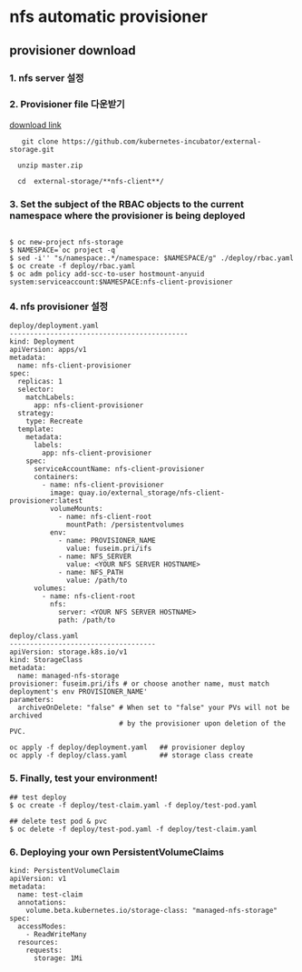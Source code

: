 

# nfs automatic provisioner

## provisioner download

### 1. nfs server 설정 

### 2. Provisioner file 다운받기

[download link](https://github.com/kubernetes-incubator/external-storage/tree/master/nfs-client)

```
   git clone https://github.com/kubernetes-incubator/external-storage.git

  unzip master.zip

  cd  external-storage/**nfs-client**/
```

### 3. Set the subject of the RBAC objects to the current namespace where the provisioner is being deployed

```

$ oc new-project nfs-storage
$ NAMESPACE=`oc project -q`
$ sed -i'' "s/namespace:.*/namespace: $NAMESPACE/g" ./deploy/rbac.yaml
$ oc create -f deploy/rbac.yaml
$ oc adm policy add-scc-to-user hostmount-anyuid system:serviceaccount:$NAMESPACE:nfs-client-provisioner
```

### 4. nfs provisioner 설정

```
deploy/deployment.yaml
--------------------------------------------
kind: Deployment
apiVersion: apps/v1
metadata:
  name: nfs-client-provisioner
spec:
  replicas: 1
  selector:
    matchLabels:
      app: nfs-client-provisioner
  strategy:
    type: Recreate
  template:
    metadata:
      labels:
        app: nfs-client-provisioner
    spec:
      serviceAccountName: nfs-client-provisioner
      containers:
        - name: nfs-client-provisioner
          image: quay.io/external_storage/nfs-client-provisioner:latest
          volumeMounts:
            - name: nfs-client-root
              mountPath: /persistentvolumes
          env:
            - name: PROVISIONER_NAME
              value: fuseim.pri/ifs
            - name: NFS_SERVER
              value: <YOUR NFS SERVER HOSTNAME>
            - name: NFS_PATH
              value: /path/to
      volumes:
        - name: nfs-client-root
          nfs:
            server: <YOUR NFS SERVER HOSTNAME>
            path: /path/to
```

```
deploy/class.yaml
------------------------------------
apiVersion: storage.k8s.io/v1
kind: StorageClass
metadata:
  name: managed-nfs-storage
provisioner: fuseim.pri/ifs # or choose another name, must match deployment's env PROVISIONER_NAME'
parameters:
  archiveOnDelete: "false" # When set to "false" your PVs will not be archived
                           # by the provisioner upon deletion of the PVC.
```

```
oc apply -f deploy/deployment.yaml   ## provisioner deploy
oc apply -f deploy/class.yaml        ## storage class create
```

### 5. Finally, test your environment!

```
## test deploy 
$ oc create -f deploy/test-claim.yaml -f deploy/test-pod.yaml

## delete test pod & pvc 
$ oc delete -f deploy/test-pod.yaml -f deploy/test-claim.yaml
```

### 6. Deploying your own PersistentVolumeClaims

```
kind: PersistentVolumeClaim
apiVersion: v1
metadata:
  name: test-claim
  annotations:
    volume.beta.kubernetes.io/storage-class: "managed-nfs-storage"
spec:
  accessModes:
    - ReadWriteMany
  resources:
    requests:
      storage: 1Mi
```





